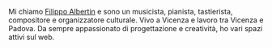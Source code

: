 Mi chiamo [Filippo Albertin](http://www.filippoalbertin.com) e sono un musicista, pianista, tastierista, compositore e organizzatore culturale. Vivo a Vicenza e lavoro tra Vicenza e Padova. Da sempre appassionato di progettazione e creatività, ho vari spazi attivi sul web.
